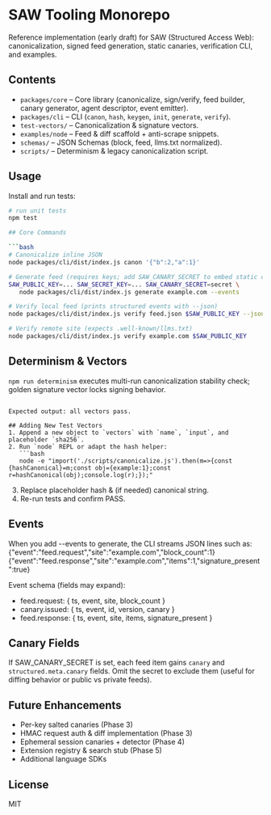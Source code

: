 # SAW Tooling Monorepo

Reference implementation (early draft) for SAW (Structured Access Web): canonicalization, signed feed generation, static canaries, verification CLI, and examples.

## Contents
- `packages/core` – Core library (canonicalize, sign/verify, feed builder, canary generator, agent descriptor, event emitter).
- `packages/cli` – CLI (`canon`, `hash`, `keygen`, `init`, `generate`, `verify`).
- `test-vectors/` – Canonicalization & signature vectors.
- `examples/node` – Feed & diff scaffold + anti-scrape snippets.
- `schemas/` – JSON Schemas (block, feed, llms.txt normalized).
- `scripts/` – Determinism & legacy canonicalization script.

## Usage

Install and run tests:

```bash
# run unit tests
npm test

## Core Commands

```bash
# Canonicalize inline JSON
node packages/cli/dist/index.js canon '{"b":2,"a":1}'

# Generate feed (requires keys; add SAW_CANARY_SECRET to embed static canaries & emit canary events)
SAW_PUBLIC_KEY=... SAW_SECRET_KEY=... SAW_CANARY_SECRET=secret \
   node packages/cli/dist/index.js generate example.com --events

# Verify local feed (prints structured events with --json)
node packages/cli/dist/index.js verify feed.json $SAW_PUBLIC_KEY --json

# Verify remote site (expects .well-known/llms.txt)
node packages/cli/dist/index.js verify example.com $SAW_PUBLIC_KEY
```

## Determinism & Vectors
`npm run determinism` executes multi-run canonicalization stability check; golden signature vector locks signing behavior.
```

Expected output: all vectors pass.

## Adding New Test Vectors
1. Append a new object to `vectors` with `name`, `input`, and placeholder `sha256`.
2. Run `node` REPL or adapt the hash helper:
   ```bash
   node -e "import('./scripts/canonicalize.js').then(m=>{const {hashCanonical}=m;const obj={example:1};const r=hashCanonical(obj);console.log(r);});"
   ```
3. Replace placeholder hash & (if needed) canonical string.
4. Re-run tests and confirm PASS.

## Events
When you add --events to generate, the CLI streams JSON lines such as:
{"event":"feed.request","site":"example.com","block_count":1}
{"event":"feed.response","site":"example.com","items":1,"signature_present":true}

Event schema (fields may expand):
- feed.request: { ts, event, site, block_count }
- canary.issued: { ts, event, id, version, canary }
- feed.response: { ts, event, site, items, signature_present }

## Canary Fields
If SAW_CANARY_SECRET is set, each feed item gains `canary` and `structured.meta.canary` fields. Omit the secret to exclude them (useful for diffing behavior or public vs private feeds).

## Future Enhancements
- Per-key salted canaries (Phase 3)
- HMAC request auth & diff implementation (Phase 3)
- Ephemeral session canaries + detector (Phase 4)
- Extension registry & search stub (Phase 5)
- Additional language SDKs

## License
MIT
